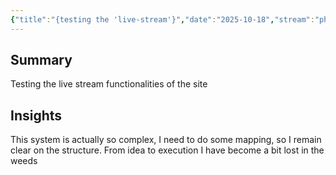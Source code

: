 ```yaml
---
{"title":"{testing the 'live-stream'}","date":"2025-10-18","stream":"phd","session":"studio","tags":["session","worklog"],"status":"active","duration":"2h","dg-publish":true,"permalink":"/daily/testing-the-live-stream/","dgPassFrontmatter":true,"noteIcon":""}
---
```



<!-- 🔁 Used for your timeline or “Research Stream” visual -->
<!-- Each session can auto-populate in the dashboard -->

## Summary

Testing the live stream functionalities of the site

## Insights

This system is actually so complex, I need to do some mapping, so I remain clear on the structure.
From idea to execution I have become a bit lost in the weeds
